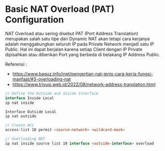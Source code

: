 # Basic NAT Overload (PAT) Configuration

NAT Overload atau sering disebut PAT (Port Address Translation) merupakan salah satu tipe dari Dynamic NAT akan tetapi cara kerjanya adalah menggabungkan seluruh IP pada Private Network menjadi satu IP Public. Hal ini dapat berjalan karena setiap Client dengan IP Private dipisahkan atau diberikan Port yang berbeda di belakang IP Address Public.

Referensi :

- https://www.baguz.info/inet/pengertian-nat-jenis-cara-kerja-fungsi-manfaat/#3-overloading-nat
- https://www.trivusi.web.id/2022/08/network-address-translation.html


```kotlin
// Define the Outside and Inside Interface
interface Inside Local
ip nat inside

Interface Outside Local
ip nat outside

// Create ACL
access-list 10 permit <source-network> <wildcard-mask>

// Overloading NAT
ip nat inside source list 10 interface <outside-interface> overload
```
